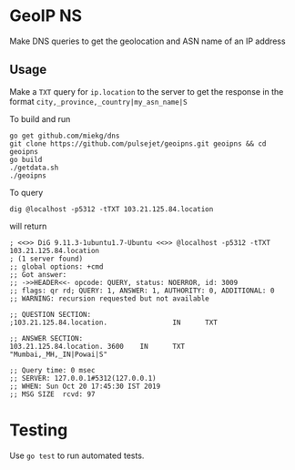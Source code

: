 # GeoIP NS

Make DNS queries to get the geolocation and ASN name of an IP address

## Usage

Make a `TXT` query for `ip.location` to the server to get the response in the format `city,_province,_country|my_asn_name|S`

To build and run
```
go get github.com/miekg/dns
git clone https://github.com/pulsejet/geoipns.git geoipns && cd geoipns
go build
./getdata.sh
./geoipns
```

To query
```
dig @localhost -p5312 -tTXT 103.21.125.84.location
```

will return

```
; <<>> DiG 9.11.3-1ubuntu1.7-Ubuntu <<>> @localhost -p5312 -tTXT 103.21.125.84.location
; (1 server found)
;; global options: +cmd
;; Got answer:
;; ->>HEADER<<- opcode: QUERY, status: NOERROR, id: 3009
;; flags: qr rd; QUERY: 1, ANSWER: 1, AUTHORITY: 0, ADDITIONAL: 0
;; WARNING: recursion requested but not available

;; QUESTION SECTION:
;103.21.125.84.location.                IN      TXT

;; ANSWER SECTION:
103.21.125.84.location. 3600    IN      TXT     "Mumbai,_MH,_IN|Powai|S"

;; Query time: 0 msec
;; SERVER: 127.0.0.1#5312(127.0.0.1)
;; WHEN: Sun Oct 20 17:45:30 IST 2019
;; MSG SIZE  rcvd: 97
```

# Testing
Use `go test` to run automated tests.
